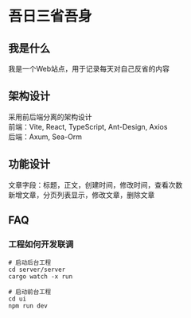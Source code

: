 # 吾日三省吾身
## 我是什么
我是一个Web站点，用于记录每天对自己反省的内容
## 架构设计
采用前后端分离的架构设计  
前端：Vite, React, TypeScript, Ant-Design, Axios  
后端：Axum, Sea-Orm
## 功能设计
文章字段：标题，正文，创建时间，修改时间，查看次数  
新增文章，分页列表显示，修改文章，删除文章

## FAQ
### 工程如何开发联调
```
# 启动后台工程
cd server/server
cargo watch -x run

# 启动前台工程
cd ui
npm run dev

```